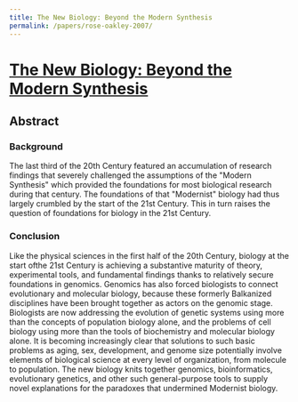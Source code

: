 ```yaml
---
title: The New Biology: Beyond the Modern Synthesis
permalink: /papers/rose-oakley-2007/
---
```


# [The New Biology: Beyond the Modern Synthesis](https://pubmed.ncbi.nlm.nih.gov/18036242/)

## Abstract
### Background
The last third of the 20th Century featured an accumulation of research findings that severely challenged the assumptions of the "Modern Synthesis" which provided the foundations for most biological research during that century. The foundations of that "Modernist" biology had thus largely crumbled by the start of the 21st Century. This in turn raises the question of foundations for biology in the 21st Century.

### Conclusion
Like the physical sciences in the first half of the 20th Century, biology at the start ofthe 21st Century is achieving a substantive maturity of theory, experimental tools, and fundamental findings thanks to relatively secure foundations in genomics. Genomics has also forced biologists to connect evolutionary and molecular biology, because these  formerly Balkanized disciplines have been brought together as actors on the genomic stage. Biologists are now addressing the evolution of genetic systems using more than the concepts of population biology alone, and the problems of cell biology using more than the tools of biochemistry and molecular biology alone. It is becoming increasingly clear that solutions to such basic problems as aging, sex, development, and genome size potentially involve elements of biological science at every level of organization, from molecule to population.  The  new biology knits together genomics, bioinformatics,  evolutionary  genetics, and other such general-purpose tools to supply novel explanations for the paradoxes that undermined Modernist biology.
